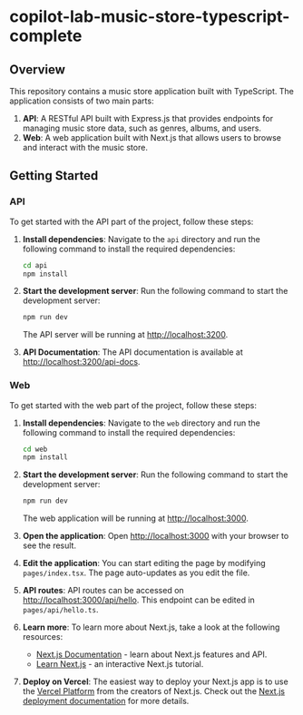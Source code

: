 # copilot-lab-music-store-typescript-complete

## Overview

This repository contains a music store application built with TypeScript. The application consists of two main parts:

1. **API**: A RESTful API built with Express.js that provides endpoints for managing music store data, such as genres, albums, and users.
2. **Web**: A web application built with Next.js that allows users to browse and interact with the music store.

## Getting Started

### API

To get started with the API part of the project, follow these steps:

1. **Install dependencies**: Navigate to the `api` directory and run the following command to install the required dependencies:

   ```bash
   cd api
   npm install
   ```

2. **Start the development server**: Run the following command to start the development server:

   ```bash
   npm run dev
   ```

   The API server will be running at [http://localhost:3200](http://localhost:3200).

3. **API Documentation**: The API documentation is available at [http://localhost:3200/api-docs](http://localhost:3200/api-docs).

### Web

To get started with the web part of the project, follow these steps:

1. **Install dependencies**: Navigate to the `web` directory and run the following command to install the required dependencies:

   ```bash
   cd web
   npm install
   ```

2. **Start the development server**: Run the following command to start the development server:

   ```bash
   npm run dev
   ```

   The web application will be running at [http://localhost:3000](http://localhost:3000).

3. **Open the application**: Open [http://localhost:3000](http://localhost:3000) with your browser to see the result.

4. **Edit the application**: You can start editing the page by modifying `pages/index.tsx`. The page auto-updates as you edit the file.

5. **API routes**: API routes can be accessed on [http://localhost:3000/api/hello](http://localhost:3000/api/hello). This endpoint can be edited in `pages/api/hello.ts`.

6. **Learn more**: To learn more about Next.js, take a look at the following resources:
   - [Next.js Documentation](https://nextjs.org/docs) - learn about Next.js features and API.
   - [Learn Next.js](https://nextjs.org/learn) - an interactive Next.js tutorial.

7. **Deploy on Vercel**: The easiest way to deploy your Next.js app is to use the [Vercel Platform](https://vercel.com/new?utm_medium=default-template&filter=next.js&utm_source=create-next-app&utm_campaign=create-next-app-readme) from the creators of Next.js. Check out the [Next.js deployment documentation](https://nextjs.org/docs/deployment) for more details.

